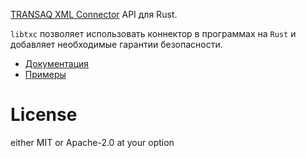 [TRANSAQ XML Connector](https://www.finam.ru/howtotrade/tconnector/) API для Rust.

`libtxc` позволяет использовать коннектор в программах на `Rust` и добавляет необходимые гарантии 
безопасности.

- [Документация](https://docs.rs/libtxc/latest/)
- [Примеры](https://github.com/2dav/libtxc/tree/master/examples)

# License
either MIT or Apache-2.0 at your option
